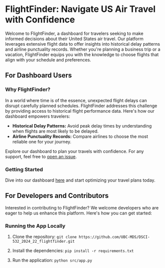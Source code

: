 # FlightFinder: Navigate US Air Travel with Confidence

Welcome to FlightFinder, a dashboard for travelers seeking to make informed decisions about their United States air travel. Our platform leverages extensive flight data to offer insights into historical delay patterns and airline punctuality records. Whether you're planning a business trip or a vacation, FlightFinder equips you with the knowledge to choose flights that align with your schedule and preferences.

## For Dashboard Users

### Why FlightFinder?

In a world where time is of the essence, unexpected flight delays can disrupt carefully planned schedules. FlightFinder addresses this challenge by providing access to historical flight performance data. Here's how our dashboard empowers travelers:

- **Historical Delay Patterns:** Avoid peak delay times by understanding when flights are most likely to be delayed.
- **Airline Punctuality Records:** Compare airlines to choose the most reliable one for your journey.

Explore our dashboard to plan your travels with confidence. For any support, feel free to [open an issue](https://github.com/UBC-MDS/DSCI-532_2024_22_flightfinder/issues/new).

### Getting Started

Dive into our dashboard [here](https://dsci-532-2024-22-flightfinder.onrender.com/) and start optimizing your travel plans today.

## For Developers and Contributors

Interested in contributing to FlightFinder? We welcome developers who are eager to help us enhance this platform. Here's how you can get started:

### Running the App Locally

1. Clone the repository:
```git clone https://github.com/UBC-MDS/DSCI-532_2024_22_flightfinder.git```

2. Install the dependencies:
```pip install -r requirements.txt```

3. Run the application:
```python src/app.py```






